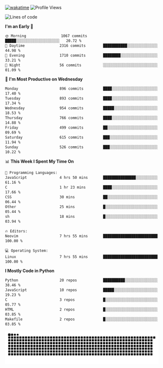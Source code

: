 [![wakatime](https://wakatime.com/badge/user/b920b284-3cde-4cd4-b72e-f7f22d050b16.svg)](https://wakatime.com/@b920b284-3cde-4cd4-b72e-f7f22d050b16)
![Profile Views](http://img.shields.io/badge/Profile%20Views-4586-blue)
<!--START_SECTION:waka-->
![Lines of code](https://img.shields.io/badge/From%20Hello%20World%20I%27ve%20Written-5.1%20million%20lines%20of%20code-blue)

**I'm an Early 🐤** 

```text
🌞 Morning                1067 commits        █████░░░░░░░░░░░░░░░░░░░░   20.72 % 
🌆 Daytime                2316 commits        ███████████░░░░░░░░░░░░░░   44.98 % 
🌃 Evening                1710 commits        ████████░░░░░░░░░░░░░░░░░   33.21 % 
🌙 Night                  56 commits          ░░░░░░░░░░░░░░░░░░░░░░░░░   01.09 % 
```
📅 **I'm Most Productive on Wednesday** 

```text
Monday                   896 commits         ████░░░░░░░░░░░░░░░░░░░░░   17.40 % 
Tuesday                  893 commits         ████░░░░░░░░░░░░░░░░░░░░░   17.34 % 
Wednesday                954 commits         █████░░░░░░░░░░░░░░░░░░░░   18.53 % 
Thursday                 766 commits         ████░░░░░░░░░░░░░░░░░░░░░   14.88 % 
Friday                   499 commits         ██░░░░░░░░░░░░░░░░░░░░░░░   09.69 % 
Saturday                 615 commits         ███░░░░░░░░░░░░░░░░░░░░░░   11.94 % 
Sunday                   526 commits         ███░░░░░░░░░░░░░░░░░░░░░░   10.22 % 
```


📊 **This Week I Spent My Time On** 

```text
💬 Programming Languages: 
JavaScript               4 hrs 50 mins       ███████████████░░░░░░░░░░   61.16 % 
C                        1 hr 23 mins        ████░░░░░░░░░░░░░░░░░░░░░   17.66 % 
CSS                      30 mins             ██░░░░░░░░░░░░░░░░░░░░░░░   06.44 % 
Other                    25 mins             █░░░░░░░░░░░░░░░░░░░░░░░░   05.44 % 
sh                       18 mins             █░░░░░░░░░░░░░░░░░░░░░░░░   03.94 % 

🔥 Editors: 
Neovim                   7 hrs 55 mins       █████████████████████████   100.00 % 

💻 Operating System: 
Linux                    7 hrs 55 mins       █████████████████████████   100.00 % 
```

**I Mostly Code in Python** 

```text
Python                   20 repos            ██████████░░░░░░░░░░░░░░░   38.46 % 
JavaScript               10 repos            █████░░░░░░░░░░░░░░░░░░░░   19.23 % 
C                        3 repos             █░░░░░░░░░░░░░░░░░░░░░░░░   05.77 % 
HTML                     2 repos             █░░░░░░░░░░░░░░░░░░░░░░░░   03.85 % 
Makefile                 2 repos             █░░░░░░░░░░░░░░░░░░░░░░░░   03.85 % 
```




<!--END_SECTION:waka-->
![Snake animation](https://raw.githubusercontent.com/timmypidashev/timmypidashev/main/commits.svg)
